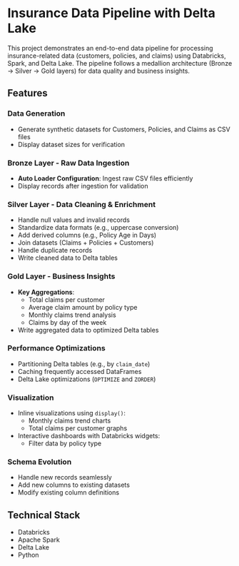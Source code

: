 # Insurance Data Pipeline with Delta Lake

This project demonstrates an end-to-end data pipeline for processing insurance-related data (customers, policies, and claims) using Databricks, Spark, and Delta Lake. The pipeline follows a medallion architecture (Bronze → Silver → Gold layers) for data quality and business insights.

## Features

### Data Generation
- Generate synthetic datasets for Customers, Policies, and Claims as CSV files
- Display dataset sizes for verification

### Bronze Layer - Raw Data Ingestion
- **Auto Loader Configuration**: Ingest raw CSV files efficiently
- Display records after ingestion for validation

### Silver Layer - Data Cleaning & Enrichment
- Handle null values and invalid records
- Standardize data formats (e.g., uppercase conversion)
- Add derived columns (e.g., Policy Age in Days)
- Join datasets (Claims + Policies + Customers)
- Handle duplicate records
- Write cleaned data to Delta tables

### Gold Layer - Business Insights
- **Key Aggregations**:
  - Total claims per customer
  - Average claim amount by policy type
  - Monthly claims trend analysis
  - Claims by day of the week
- Write aggregated data to optimized Delta tables

### Performance Optimizations
- Partitioning Delta tables (e.g., by `claim_date`)
- Caching frequently accessed DataFrames
- Delta Lake optimizations (`OPTIMIZE` and `ZORDER`)

### Visualization
- Inline visualizations using `display()`:
  - Monthly claims trend charts
  - Total claims per customer graphs
- Interactive dashboards with Databricks widgets:
  - Filter data by policy type

### Schema Evolution
- Handle new records seamlessly
- Add new columns to existing datasets
- Modify existing column definitions

## Technical Stack
- Databricks
- Apache Spark
- Delta Lake
- Python
